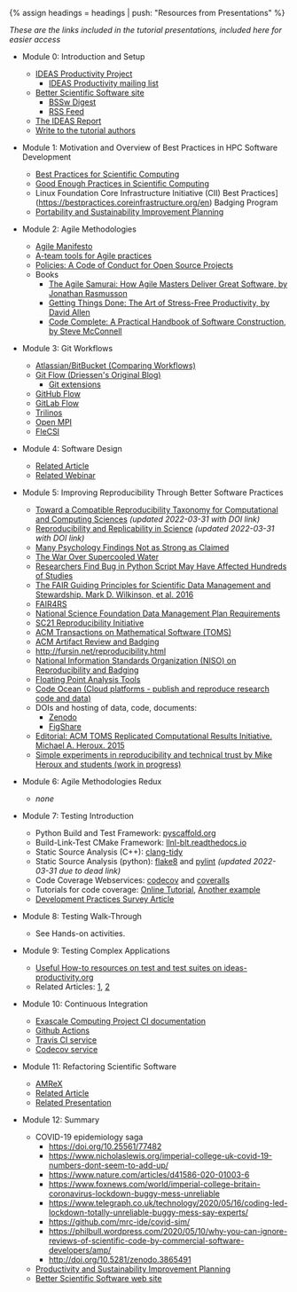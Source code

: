 {% assign headings = headings | push: "Resources from Presentations" %}

*These are the links included in the tutorial presentations, included here for easier access*

* Module 0: Introduction and Setup
  * [IDEAS Productivity Project](http://ideas-productivity.org)
    * [IDEAS Productivity mailing list](http://eepurl.com/cQCyJ5)
  * [Better Scientific Software site](https://bssw.io)
    * [BSSw Digest](https://bssw.io/pages/receive-our-email-digest)
    * [RSS Feed](https://bssw.io/items.rss)
  * [The IDEAS Report](https://doi.org/10.2172/1606662)
  * [Write to the tutorial authors](mailto:bssw-tutorial@lists.mcs.anl.gov)

* Module 1: Motivation and Overview of Best Practices in HPC Software Development
  * [Best Practices for Scientific Computing](https://doi.org/10.1371/journal.pbio.1001745)
  * [Good Enough Practices in Scientific Computing](https://doi.org/10.1371/journal.pcbi.1005510)
  * Linux Foundation Core Infrastructure Initiative (CII) Best Practices](https://bestpractices.coreinfrastructure.org/en) Badging Program
  * [Portability and Sustainability Improvement Planning](https://bssw.io/psip)

* Module 2: Agile Methodologies
  * [Agile Manifesto](http://agilemanifesto.org/)
  * [A-team tools for Agile practices](https://betterscientificsoftware.github.io/A-Team-Tools/)
  * [Policies: A Code of Conduct for Open Source Projects](https://www.contributor-covenant.org/)
  * Books
    * [The Agile Samurai: How Agile Masters Deliver Great Software, by Jonathan Rasmusson](https://www.amazon.com/dp/1934356581/ref=cm_sw_r_cp_ep_dp_ClBABbNGS7ZKS)
    * [Getting Things Done: The Art of Stress-Free Productivity, by David Allen](https://www.amazon.com/dp/0143126563/ref=cm_sw_r_cp_ep_dp_apBABbT2YZMMK)
    * [Code Complete: A Practical Handbook of Software Construction, by Steve McConnell](https://www.amazon.com/dp/0735619670/ref=cm_sw_r_cp_ep_dp_CkBABbXJWS8KV)

* Module 3: Git Workflows
  * [Atlassian/BitBucket (Comparing Workflows)](https://www.atlassian.com/git/tutorials/comparing-workflows)
  * [Git Flow (Driessen's Original Blog)](https://nvie.com/posts/a-successful-git-branching-model/)
      * [Git extensions](https://github.com/nvie/gitflow)
  * [GitHub Flow](http://scottchacon.com/2011/08/31/github-flow.html)
  * [GitLab Flow](https://docs.gitlab.com/ee/topics/gitlab_flow.html)
  * [Trilinos](https://trilinos.github.io/)
  * [Open MPI](https://www.open-mpi.org)
  * [FleCSI](https://flecsi.github.io/flecsi)

* Module 4: Software Design
  * [Related Article](https://link.springer.com/chapter/10.1007/978-3-319-27308-2_19)
  * [Related Webinar](https://bssw.io/events/webinar-software-design-for-longevity-with-performance-portability)

* Module 5: Improving Reproducibility Through Better Software Practices
  * [Toward a Compatible Reproducibility Taxonomy for Computational and Computing Sciences](https://doi.org/10.2172/1481626) *(updated 2022-03-31 with DOI link)*
  * [Reproducibility and Replicability in Science](https://doi.org/10.17226/25303) *(updated 2022-03-31 with DOI link)*
  * [Many Psychology Findings Not as Strong as Claimed](http://www.nytimes.com/2015/08/28/science/many-social-science-findings-not-as-strong-as-claimed-study-says.html)
  * [The War Over Supercooled Water](https://physicstoday.scitation.org/do/10.1063/PT.6.1.20180822a/full/)
  * [Researchers Find Bug in Python Script May Have Affected Hundreds of Studies]( https://arstechnica.com/information-technology/2019/10/chemists-discover-cross-platform-python-scripts-not-so-cross-platform/)
  * [The FAIR Guiding Principles for Scientific Data Management and Stewardship. Mark D. Wilkinson, et al. 2016](https://doi.org/10.1038/sdata.2016.18)
  * [FAIR4RS](https://www.rd-alliance.org/groups/fair-research-software-fair4rs-wg)
  * [National Science Foundation Data Management Plan Requirements](https://www.nsf.gov/bfa/dias/policy/dmp.jsp)
  * [SC21 Reproducibility Initiative](https://sc21.supercomputing.org/submit/reproducibility-initiative/)
  * [ACM Transactions on Mathematical Software (TOMS)](http://toms.acm.org/replicated-computational-results.cfm)
  * [ACM Artifact Review and Badging](https://www.acm.org/publications/policies/artifact-review-and-badging-current)
  * <http://fursin.net/reproducibility.html>
  * [ National Information Standards Organization (NISO) on Reproducibility and Badging](https://www.niso.org/niso-io/2019/01/new-niso-project-badging-scheme-reproducibility-computational-and-computing)
  * [Floating Point Analysis Tools](http://fpanalysistools.org/)
  * [Code Ocean (Cloud platforms - publish and reproduce research code and data)](https://codeocean.com/)
  * DOIs and hosting of data, code, documents:
     * [Zenodo](https://zenodo.org/)
     * [FigShare](https://figshare.com/)
  * [Editorial: ACM TOMS Replicated Computational Results Initiative. Michael A. Heroux. 2015](http://dx.doi.org/10.1145/2743015)
  * [Simple experiments in reproducibility and technical trust by Mike Heroux and students (work in progress)](https://betterscientificsoftware.github.io/Trust-Tools/)

* Module 6: Agile Methodologies Redux
  * *none*

* Module 7: Testing Introduction
  * Python Build and Test Framework: [pyscaffold.org](https://pyscaffold.org)
  * Build-Link-Test CMake Framework: [llnl-blt.readthedocs.io](https://llnl-blt.readthedocs.io)
  * Static Source Analysis (C++): [clang-tidy](https://clang.llvm.org/extra/clang-tidy/)
  * Static Source Analysis (python): [flake8](https://flake8.pycqa.org/en/latest/index.html) and [pylint](https://pylint.pycqa.org/en/latest/) *(updated 2022-03-31 due to dead link)*
  * Code Coverage Webservices: [codecov](https://about.codecov.io/) and [coveralls](https://coveralls.io/)
  * Tutorials for code coverage: [Online Tutorial](https://github.com/amklinv/morpheus), [Another example](https://github.com/jrdoneal/infrastructure)
  * [Development Practices Survey Article](https://dx.doi.org/10.6084/m9.figshare.14188463.v1)

* Module 8: Testing Walk-Through
  * See Hands-on activities.

* Module 9: Testing Complex Applications
  * [Useful How-to resources on test and test suites on ideas-productivity.org](https://ideas-productivity.org/resources/howtos/)
  * Related Articles: [1](https://ieeexplore.ieee.org/abstract/document/8449015), [2](https://doi.org/10.1002/spe.2220)

* Module 10: Continuous Integration
  * [Exascale Computing Project CI documentation](https://ecp-ci.gitlab.io/)
  * [Github Actions](https://github.com/features/actions)
  * [Travis CI service](https://travis-ci.com)
  * [Codecov service](https://codecov.io)

* Module 11: Refactoring Scientific Software
  * [AMReX](https://amrex-codes.github.io/amrex/science.html)
  * [Related Article](https://link.springer.com/article/10.1007/s42979-020-0077-x)
  * [Related Presentation](https://www.youtube.com/watch?v=ELkr8Ok_cMg)

* Module 12: Summary
  * COVID-19 epidemiology saga
    * <https://doi.org/10.25561/77482>
    * <https://www.nicholaslewis.org/imperial-college-uk-covid-19-numbers-dont-seem-to-add-up/>
    * <https://www.nature.com/articles/d41586-020-01003-6>
    * <https://www.foxnews.com/world/imperial-college-britain-coronavirus-lockdown-buggy-mess-unreliable>
    * <https://www.telegraph.co.uk/technology/2020/05/16/coding-led-lockdown-totally-unreliable-buggy-mess-say-experts/>
    * <https://github.com/mrc-ide/covid-sim/>
    * <https://philbull.wordpress.com/2020/05/10/why-you-can-ignore-reviews-of-scientific-code-by-commercial-software-developers/amp/>
    * <http://doi.org/10.5281/zenodo.3865491>
  * [Productivity and Sustainability Improvement Planning](https://bssw.io/psip)
  * [Better Scientific Software web site](https://bssw.io/)
